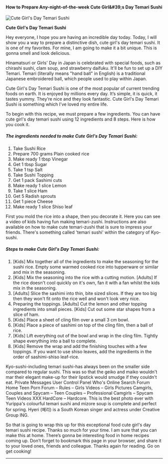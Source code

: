             

#### How to Prepare Any-night-of-the-week Cute Girl&amp;#39;s Day Temari Sushi

![Cute Girl's Day Temari Sushi](https://img-global.cpcdn.com/recipes/5848461757906944/751x532cq70/cute-girls-day-temari-sushi-recipe-main-photo.jpg)

**Cute Girl's Day Temari Sushi**

Hey everyone, I hope you are having an incredible day today. Today, I will show you a way to prepare a distinctive dish, cute girl's day temari sushi. It is one of my favorites. For mine, I am going to make it a bit unique. This is gonna smell and look delicious.

Hinamatsuri or Girls' Day in Japan is celebrated with special foods, such as chirashi sushi, clam soup, and strawberry daifuku. It'll be fun to set up a DIY Temari. Temari (literally means "hand ball" in English) is a traditional Japanese embroidered ball, which people used to play within Japan.

Cute Girl's Day Temari Sushi is one of the most popular of current trending foods on earth. It is enjoyed by millions every day. It’s simple, it is quick, it tastes yummy. They’re nice and they look fantastic. Cute Girl's Day Temari Sushi is something which I’ve loved my entire life.

To begin with this recipe, we must prepare a few ingredients. You can have cute girl's day temari sushi using 12 ingredients and 8 steps. Here is how you cook it.

##### The ingredients needed to make Cute Girl's Day Temari Sushi:

1.  Take Sushi Rice
2.  Prepare 700 grams Plain cooked rice
3.  Make ready 1 tbsp Vinegar
4.  Get 1 tbsp Sugar
5.  Take 1 tsp Salt
6.  Take Sushi Topping
7.  Get 1 pack Sashimi cuts
8.  Make ready 1 slice Lemon
9.  Take 1 slice Ham
10.  Get 5 Radish sprouts
11.  Get 1 piece Cheese
12.  Make ready 1 slice Shiso leaf

First you mold the rice into a shape, then you decorate it. Here you can see a video of kids having fun making temari-zushi. Instructions are also available on how to make cute temari-zushi that is sure to impress your friends. There's something called 'temari sushi' within the category of Kyo-sushi.

##### Steps to make Cute Girl's Day Temari Sushi:

1.  \[Kids\] Mix together all of the ingredients to make the seasoning for the sushi rice. Empty some warmed cooked rice into tupperware or similar and mix in the seasoning.
2.  \[Kids\] Mix the seasoning into the rice with a cutting motion. \[Adults\] If the rice doesn't cool quickly on it's own, fan it with a fan whilst the kids mix in the seasoning.
3.  \[Adults\] Slice the sashimi into thin, bite sized slices. If they are too big then they won't fit onto the rice well and won't look very nice.
4.  Preparing the toppings. \[Adults\] Cut the lemon and other topping ingredients into small pieces. \[Kids\] Cut out some star shapes from a slice of ham.
5.  \[Kids\] Place a sheet of cling film over a small 3 cm bowl.
6.  \[Kids\] Place a piece of sashimi on top of the cling film, then a ball of rice.
7.  \[Kids\] Lift everything out of the bowl and wrap in the cling film. Tightly shape everything into a ball to complete.
8.  \[Kids\] Remove the wrap and add the finishing touches with a few toppings. If you want to use shiso leaves, add the ingredients in the order of sashimi-shiso leaf-rice.

Kyo-sushi-including temari sushi-has always been on the smaller side compared to regular sushi. This was so that the geiko and maiko wouldn't mar their elegant make-up for their lipstick would smudge if they couldn't eat. Private Messages User Control Panel Who's Online Search Forum Home Teen Porn Forum – Rules – Girls Videos – Girls Pictures Camgirls, Couples and Spycam – Teen Couples – Professional Camgirls – Spycam Teen Videos XXX HardCore – Hardcore. This is the best photo ever with Yurippa's colourful temari sushi and mizore soup is complete and perfect for spring. Hyeri (혜리) is a South Korean singer and actress under Creative Group ING.

So that is going to wrap this up for this exceptional food cute girl's day temari sushi recipe. Thanks so much for your time. I am sure that you can make this at home. There’s gonna be interesting food in home recipes coming up. Don’t forget to bookmark this page in your browser, and share it to your loved ones, friends and colleague. Thanks again for reading. Go on get cooking!

* * *